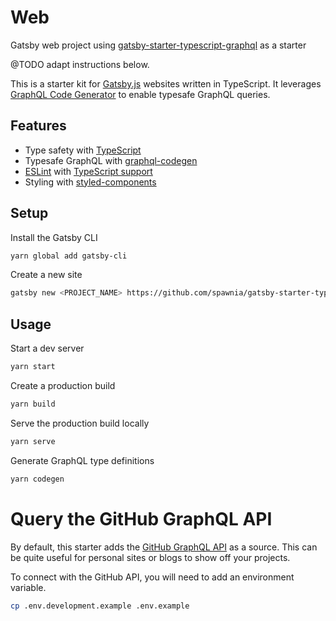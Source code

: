 # Web

Gatsby web project using [gatsby-starter-typescript-graphql](https://github.com/spawnia/gatsby-starter-typescript-graphql) as a starter

@TODO adapt instructions below.

This is a starter kit for [Gatsby.js](https://www.gatsbyjs.org/) websites written in TypeScript.
It leverages [GraphQL Code Generator](https://graphql-code-generator.com/) to enable typesafe GraphQL queries.

## Features

- Type safety with [TypeScript](https://www.typescriptlang.org/)
- Typesafe GraphQL with [graphql-codegen](https://graphql-code-generator.com/)
- [ESLint](https://eslint.org/) with [TypeScript support](https://typescript-eslint.io/)
- Styling with [styled-components](https://emotion.sh/)

## Setup

Install the Gatsby CLI

```bash
yarn global add gatsby-cli
```

Create a new site

```bash
gatsby new <PROJECT_NAME> https://github.com/spawnia/gatsby-starter-typescript-graphql
```

## Usage

Start a dev server

```bash
yarn start
```

Create a production build

```bash
yarn build
```

Serve the production build locally

```bash
yarn serve
```

Generate GraphQL type definitions

```bash
yarn codegen
```

# Query the GitHub GraphQL API

By default, this starter adds the [GitHub GraphQL API](https://developer.github.com/v4/) as a source.
This can be quite useful for personal sites or blogs to show off your projects.

To connect with the GitHub API, you will need to add an environment variable.

```bash
cp .env.development.example .env.example
```
